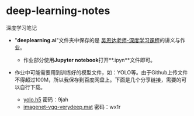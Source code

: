 # deep-learning-notes
深度学习笔记

- "**deeplearning.ai**"文件夹中保存的是 [吴恩达老师-深度学习课程](https://study.163.com)的讲义与作业。
	- 作业部分使用**Jupyter notebook**打开**.ipyn**文件即可。

- 作业中可能需要用到训练好的模型文件，如：YOLO等。由于Github上传文件不得超过100M，所以我保存到百度网盘上。下面是几个分享链接，需要的可以自行下载。
	- [yolo.h5](https://pan.baidu.com/s/13_cLjy7zdvzpiCR_J7-pPw) 密码：9jah
	- [imagenet-vgg-verydeep.mat](https://pan.baidu.com/s/1UqOONSo08YwjYpVSr0XTmg) 密码：wx1r
